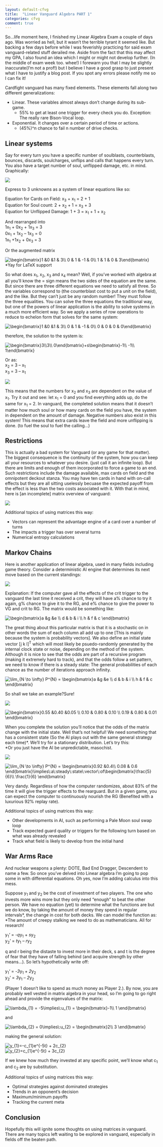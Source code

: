```yaml
---
layout: default-cfvg
title:  "Linear Vanguard Algebra PART 1"
categories: cfvg
comment: true
---
```


<p>So&#8230;life moment here, I finished my Linear Algebra Exam a couple of days ago. Was worried as hell, but it wasn&#8217;t the terrible tyrant it seemed like. But backing a few days before while I was feverishly practicing for said exam vanguard-related stuff derailed me. Aside from the fact that this may affect my GPA, I also found an idea which I might or might not develop further. (In the middle of exam week too. whee!) I forewarn you that I may be slightly inaccurate(I&#8217;m not a prof!) but I believe I have a good grasp to just present what I have to justify a blog post. If you spot any errors please notify me so I can fix it!</p><!-- more -->
<p>Cardfight vanguard has many fixed elements. These elements fall along two different generalizations:</p>
<ul>
<li> Linear. These variables almost always don&#8217;t change during its sub-game.
<ul>
<li>55% to get at least one trigger for every check you do. Exception: The really rare Bison-Vocal loop.</li>
</ul>
</li>
<li>Exponential. It changes over a certain period of time or actions.
<ul>
<li>(45%)^n chance to fail n number of drive checks.</li>
</ul>
</li>
</ul>
<h2>Linear systems</h2>
<p>Say for every turn you have a specific number of soulblasts, counterblasts, bounces, discards, soulcharges, unflips and calls that happens every turn. You also have a target number of soul, unflipped damage, etc. in mind. Graphically:</p>

![](/cfvg/image/linalg1.png)

<p>Express to 3 unknowns as a system of linear equations like so:</p>
<p>Equation for Cards on Field: x<sub>3</sub> + x<sub>1</sub> = 2 + 1<br />
Equation for Soul count: 2 + x<sub>2</sub> + 1 = x<sub>3</sub> + 3<br />
Equation for Unflipped Damage: 1 + 3 = x<sub>1</sub> + 1 + x<sub>2</sub></p>
<p>And rearranged into<br />
1x<sub>1</sub> + 0x<sub>2</sub> + 1x<sub>3</sub> = 3<br />
0x<sub>1</sub> + 1x<sub>2</sub> &#8211; 1x<sub>3</sub> = 0<br />
1x<sub>1</sub> +1x<sub>2</sub> + 0x<sub>3</sub> = 3</p>
<p>Or the augmented matrix</p>
<p><img src='../../../../../external.html?link=https://s0.wp.com/latex.php?latex=%5Cbegin%7Bbmatrix%7D1+%260+%261+%26+3%5C%5C+0+%26+1+%26+-1+%26+0%5C%5C+1+%26+1+%26+0+%26+3%5Cend%7Bbmatrix%7D&amp;bg=eff1f5&amp;fg=444444&amp;s=0' alt='&#92;begin{bmatrix}1 &amp;0 &amp;1 &amp; 3&#92;&#92; 0 &amp; 1 &amp; -1 &amp; 0&#92;&#92; 1 &amp; 1 &amp; 0 &amp; 3&#92;end{bmatrix}' title='&#92;begin{bmatrix}1 &amp;0 &amp;1 &amp; 3&#92;&#92; 0 &amp; 1 &amp; -1 &amp; 0&#92;&#92; 1 &amp; 1 &amp; 0 &amp; 3&#92;end{bmatrix}' class='latex' /><br />
*Yay for LaTeX support</p>
<p>So what does x<sub>1</sub>, x<sub>2</sub>, x<sub>3</sub> and x<sub>4</sub> mean? Well, if you&#8217;ve worked with algebra at all you&#8217;ll know the = sign means the two sides of the equation are the same. But since there are three different equations we need to satisfy all three. So the variables correspond to (the counterblast cost to put a unit on the field), and the like. But they can&#8217;t just be any random number! They must follow the three equalities. You can solve the three equations the traditional way, but one of the powers of linear application is the ability to solve systems in a much more efficient way. So we apply a series of row operations to reduce to echelon form that solves for the same system:</p>
<p><img src='../../../../../external.html?link=https://s0.wp.com/latex.php?latex=%5Cbegin%7Bbmatrix%7D1+%260+%261+%26+3%5C%5C+0+%26+1+%26+-1+%26+0%5C%5C+0+%26+0+%26+0+%26+0%5Cend%7Bbmatrix%7D&amp;bg=eff1f5&amp;fg=444444&amp;s=0' alt='&#92;begin{bmatrix}1 &amp;0 &amp;1 &amp; 3&#92;&#92; 0 &amp; 1 &amp; -1 &amp; 0&#92;&#92; 0 &amp; 0 &amp; 0 &amp; 0&#92;end{bmatrix}' title='&#92;begin{bmatrix}1 &amp;0 &amp;1 &amp; 3&#92;&#92; 0 &amp; 1 &amp; -1 &amp; 0&#92;&#92; 0 &amp; 0 &amp; 0 &amp; 0&#92;end{bmatrix}' class='latex' /></p>
<p>therefore, the solution to the system is:</p>
<p><img src='../../../../../external.html?link=https://s0.wp.com/latex.php?latex=%5Cbegin%7Bbmatrix%7D3%5C%5C3%5C%5C+0%5Cend%7Bbmatrix%7D%2Bs%5Cbegin%7Bbmatrix%7D-1%5C%5C+-1%5C%5C+1%5Cend%7Bbmatrix%7D&amp;bg=eff1f5&amp;fg=444444&amp;s=0' alt='&#92;begin{bmatrix}3&#92;&#92;3&#92;&#92; 0&#92;end{bmatrix}+s&#92;begin{bmatrix}-1&#92;&#92; -1&#92;&#92; 1&#92;end{bmatrix}' title='&#92;begin{bmatrix}3&#92;&#92;3&#92;&#92; 0&#92;end{bmatrix}+s&#92;begin{bmatrix}-1&#92;&#92; -1&#92;&#92; 1&#92;end{bmatrix}' class='latex' /></p>
<p>Or as:<br />
x<sub>2</sub> = 3 &#8211; x<sub>1</sub><br />
x<sub>3</sub> = 3 &#8211; x<sub>1</sub></p>

![](/cfvg/image/linalg2.png)

<p>This means that the numbers for x<sub>2</sub> and x<sub>3</sub> are dependent on the value of x<sub>1</sub>. Try it out and see: let x<sub>1</sub> = 0 and you find everything adds up, do the same for x<sub>1</sub> = 2. In vanguard, the completed solution means that it doesn&#8217;t matter how much soul or how many cards on the field you have, the system in dependent on the amount of damage. Negative numbers also exist in this system! This means that extra cards leave the field and more unflipping is done. (to fuel the soul to fuel the calling&#8230;)</p>
<h2>Restrictions</h2>
<p>This is actually a bad system for Vanguard (or any game for that matter). The biggest consequence is the continuity of the system, how you can keep all your resources to whatever you desire. (just call it an infinite loop). But there are limits and enough of them incorporated to force a game to an end. Such restrictions include the damage available, max cards on field and the omnipotent deckout stanza. You may have ten cards in hand with on-call effects but they are all sitting uselessly becuase the expected payoff from the effect is less than the two costs associated with it. With that in mind, here is [an incomplete] matrix overview of vanguard:</p>

![](/cfvg/image/linalg3.png)

<p style="text-align:left;">Additional topics of using matrices this way:</p>
<ul>
<li>Vectors can represent the advantage engine of a card over a number of turns</li>
<li>The impacts a trigger has over several turns</li>
<li>Numerical entropy calculations</li>
</ul>
<h2>Markov Chains</h2>
<p>Here is another application of linear algebra, used in many fields including game theory. Consider a deterministic AI engine that determines its next move based on the current standings:</p>

![](/cfvg/image/linalg4.png)

<p>Explanation: If the computer gave all the effects of the crit trigger to the vanguard the last time it received a crit, they will have a% chance to try it again, g% chance to give it to the RG, and e% chance to give the power to VG and crit to RG. The matrix would be something like:</p>
<p><img src='../../../../../external.html?link=https://s0.wp.com/latex.php?latex=%5Cbegin%7Bbmatrix%7Da+%26g+%26e+%5C%5C+d+%26+b+%26+i+%5C%5C+h+%26+f+%26+c+%5Cend%7Bbmatrix%7D&amp;bg=eff1f5&amp;fg=444444&amp;s=0' alt='&#92;begin{bmatrix}a &amp;g &amp;e &#92;&#92; d &amp; b &amp; i &#92;&#92; h &amp; f &amp; c &#92;end{bmatrix}' title='&#92;begin{bmatrix}a &amp;g &amp;e &#92;&#92; d &amp; b &amp; i &#92;&#92; h &amp; f &amp; c &#92;end{bmatrix}' class='latex' /></p>
<p>The great thing about this particular matrix is that it is a stochastic on in other words the sum of each column all add up to one [This is mainly because the system is probability vectors]. We also define an initial state vector [j k l]<sup>T</sup> which will most likely be psuedo-randomly generated by the internal clock state or noise, depending on the method of the system. Although it is nice to see that the odds are part of a recursive program (making it extremely hard to track), and that the odds follow a set pattern, we need to know if there is a steady state: The general probabilities of each chance as the number of iterations approach infinity.</p>
<p><img src='../../../../../external.html?link=https://s0.wp.com/latex.php?latex=%5Clim_%7BN+%5Cto+%5Cinfty%7D+P%5E%7BN%7D+%3D+%5Cbegin%7Bbmatrix%7Da+%26g+%26e+%5C%5C+d+%26+b+%26+i+%5C%5C+h+%26+f+%26+c+%5Cend%7Bbmatrix%7D&amp;bg=eff1f5&amp;fg=444444&amp;s=0' alt='&#92;lim_{N &#92;to &#92;infty} P^{N} = &#92;begin{bmatrix}a &amp;g &amp;e &#92;&#92; d &amp; b &amp; i &#92;&#92; h &amp; f &amp; c &#92;end{bmatrix}' title='&#92;lim_{N &#92;to &#92;infty} P^{N} = &#92;begin{bmatrix}a &amp;g &amp;e &#92;&#92; d &amp; b &amp; i &#92;&#92; h &amp; f &amp; c &#92;end{bmatrix}' class='latex' /></p>
<p>So shall we take an example?Sure!</p>

![](/cfvg/image/linalg5.png)

<p><img src='../../../../../external.html?link=https://s0.wp.com/latex.php?latex=%5Cbegin%7Bbmatrix%7D0.55+%260.40+%260.05+%5C%5C+0.10+%26+0.80+%26+0.10+%5C%5C+0.19+%26+0.80+%26+0.01+%5Cend%7Bbmatrix%7D&amp;bg=eff1f5&amp;fg=444444&amp;s=0' alt='&#92;begin{bmatrix}0.55 &amp;0.40 &amp;0.05 &#92;&#92; 0.10 &amp; 0.80 &amp; 0.10 &#92;&#92; 0.19 &amp; 0.80 &amp; 0.01 &#92;end{bmatrix}' title='&#92;begin{bmatrix}0.55 &amp;0.40 &amp;0.05 &#92;&#92; 0.10 &amp; 0.80 &amp; 0.10 &#92;&#92; 0.19 &amp; 0.80 &amp; 0.01 &#92;end{bmatrix}' class='latex' /></p>
<p>When you complete the solution you&#8217;ll notice that the odds of the matrix change with the initial state. Well that&#8217;s not helpful! We need something that has a consistent state (So the AI plays out with the same general strategy each time)*. We&#8217;ll try for a stationary distribution. Let&#8217;s try this:<br />
*Or you just have the AI be unpredictable, masochist.</p>

![](/cfvg/image/linalg6.png)

<p style="text-align:center;">
<p style="text-align:left;"><img src='../../../../../external.html?link=https://s0.wp.com/latex.php?latex=%5Clim_%7BN+%5Cto+%5Cinfty%7D+P%5E%7BN%7D+%3D+%5Cbegin%7Bbmatrix%7D0.92+%260.4%5C%5C+0.08+%26+0.6+%5Cend%7Bbmatrix%7D%5Cimplies%5C%3Aa%5C%3Asteady%5C%3Astate%5C%3Avector%5C%3Aof%5Cbegin%7Bbmatrix%7D%5Cfrac%7B5%7D%7B6%7D%5C%5C+%5Cfrac%7B1%7D%7B6%7D+%5Cend%7Bbmatrix%7D&amp;bg=eff1f5&amp;fg=444444&amp;s=0' alt='&#92;lim_{N &#92;to &#92;infty} P^{N} = &#92;begin{bmatrix}0.92 &amp;0.4&#92;&#92; 0.08 &amp; 0.6 &#92;end{bmatrix}&#92;implies&#92;:a&#92;:steady&#92;:state&#92;:vector&#92;:of&#92;begin{bmatrix}&#92;frac{5}{6}&#92;&#92; &#92;frac{1}{6} &#92;end{bmatrix}' title='&#92;lim_{N &#92;to &#92;infty} P^{N} = &#92;begin{bmatrix}0.92 &amp;0.4&#92;&#92; 0.08 &amp; 0.6 &#92;end{bmatrix}&#92;implies&#92;:a&#92;:steady&#92;:state&#92;:vector&#92;:of&#92;begin{bmatrix}&#92;frac{5}{6}&#92;&#92; &#92;frac{1}{6} &#92;end{bmatrix}' class='latex' /></p>
<p style="text-align:left;">Very dandy. Regardless of how the computer randomizes, about 83% of the time it will give the trigger effects to the rearguard. But in a given game, you can expect the computer to continuously nourish the RG (Benefited with a luxurious 92% replay rate).</p>
<p>Additional topics of using matrices this way:</p>
<ul>
<li>Other developments in AI, such as performing a Pale Moon soul swap loop</li>
<li>Track expected guard quality or triggers for the following turn based on what was already revealed</li>
<li>Track what field is likely to develop from the initial hand</li>
</ul>
<h2 style="text-align:left;">War Arms Race</h2>
<p style="text-align:left;">And nuclear weapons a plenty: DOTE, Bad End Dragger, Descendent to name a few. So once you&#8217;ve delved into Linear algebra I&#8217;m going to pop some in with differential equations. Oh yes, now I&#8217;m adding calculus into this mess.</p>
<p style="text-align:left;">Suppose y<sub>1</sub> and y<sub>2</sub> be the cost of investment of  two players. The one who invests more wins more but they only need &#8220;enough&#8221; to beat the other person. We have no equation (yet) to determine what the functions are but we do know, by taking the amount of money they spend in regular intervals*,  the change in cost for both decks. We can model the function as:<br />
*The amount of creepy stalking we need to do as mathematicians. All for research!</p>
<p style="text-align:left;">y<sub>1</sub>&#8216; = -<em>q</em>y<sub>1</sub> + <em>s</em>y<sub>2</sub><br />
y<sub>2</sub>&#8216; = <em>t</em>y<sub>1</sub> &#8211; <em>r</em>y<sub>2</sub></p>
<p style="text-align:left;">q and r being the distaste to invest more in their deck, s and t is the degree of fear that they have of falling behind (and acquire strength by other means&#8230;). So let&#8217;s hypothetically write off:</p>
<p style="text-align:left;">y<sub>1</sub>&#8216; = -<em>3</em>y<sub>1</sub> + <em>2</em>y<sub>2</sub><br />
y<sub>2</sub>&#8216; = <em>3</em>y<sub>1</sub> &#8211; <em>2</em>y<sub>2</sub></p>
<p>(Player 1 doesn&#8217;t like to spend as much money as Player 2.). By now, you are probably well vested in matrix algebra in your head, so I&#8217;m going to go right ahead and provide the eigenvalues of the matrix:</p>
<p><img src='../../../../../external.html?link=https://s0.wp.com/latex.php?latex=%5Clambda_%7B1%7D+%3D+-5%5Cimplies%5C%3Au_%7B1%7D+%3D+%5Cbegin%7Bbmatrix%7D-1%5C%5C+1+%5Cend%7Bbmatrix%7D&amp;bg=eff1f5&amp;fg=444444&amp;s=0' alt='&#92;lambda_{1} = -5&#92;implies&#92;:u_{1} = &#92;begin{bmatrix}-1&#92;&#92; 1 &#92;end{bmatrix}' title='&#92;lambda_{1} = -5&#92;implies&#92;:u_{1} = &#92;begin{bmatrix}-1&#92;&#92; 1 &#92;end{bmatrix}' class='latex' /></p>
<p>and</p>
<p><img src='../../../../../external.html?link=https://s0.wp.com/latex.php?latex=%5Clambda_%7B2%7D+%3D+0%5Cimplies%5C%3Au_%7B2%7D+%3D+%5Cbegin%7Bbmatrix%7D2%5C%5C+3+%5Cend%7Bbmatrix%7D&amp;bg=eff1f5&amp;fg=444444&amp;s=0' alt='&#92;lambda_{2} = 0&#92;implies&#92;:u_{2} = &#92;begin{bmatrix}2&#92;&#92; 3 &#92;end{bmatrix}' title='&#92;lambda_{2} = 0&#92;implies&#92;:u_{2} = &#92;begin{bmatrix}2&#92;&#92; 3 &#92;end{bmatrix}' class='latex' /></p>
<p>making the general solution:</p>
<p><img src='../../../../../external.html?link=https://s0.wp.com/latex.php?latex=y_%7B1%7D%3D-c_%7B1%7De%5E%7B-5t%7D+%2B+2c_%7B2%7D&amp;bg=eff1f5&amp;fg=444444&amp;s=0' alt='y_{1}=-c_{1}e^{-5t} + 2c_{2}' title='y_{1}=-c_{1}e^{-5t} + 2c_{2}' class='latex' /><br />
<img src='../../../../../external.html?link=https://s0.wp.com/latex.php?latex=y_%7B2%7D%3Dc_%7B1%7De%5E%7B-5t%7D+%2B+3c_%7B2%7D&amp;bg=eff1f5&amp;fg=444444&amp;s=0' alt='y_{2}=c_{1}e^{-5t} + 3c_{2}' title='y_{2}=c_{1}e^{-5t} + 3c_{2}' class='latex' /></p>
<p>If we knew how much they invested at any specific point, we&#8217;ll know what c<sub>1</sub> and c<sub>2</sub> are by substitution.</p>
<p>Additional topics of using matrices this way:</p>
<ul>
<li>Optimal strategies against dominated strategies</li>
<li>Trends in an opponent&#8217;s decision</li>
<li>Maximum/minimum payoffs</li>
<li>Tracking the current meta</li>
</ul>
<h2>Conclusion</h2>
<p>Hopefully this will ignite some thoughts on using matrices in vanguard. There are many topics left waiting to be explored in vanguard, especially in fields off the beaten path.<i class="fa fa-stop"></i></p>
